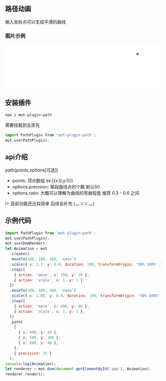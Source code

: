 ## 路径动画

输入坐标点可以生成平滑的曲线

### 图片示例

![](../../assets/path.gif)
## 安装插件

```bash
npm i mot-plugin-path
```
需要挂载到主库先
```js
import PathPlugin from 'mot-plugin-path';
mot.use(PathPlugin);
```

## api介绍

path(points,options[可选])

- points: 顶点数组 ex:[{x:0,y:0}]
- options.precision: 某段曲线点的个数 默认50
- options.ratio: 大概可以理解为曲线的弯曲程度 推荐 0.3 - 0.6 之间

!> 目前功能还比较简单 后续会补充 (灬 ꈍ ꈍ 灬)

## 示例代码

```js
import PathPlugin from 'mot-plugin-path';
mot.use(PathPlugin);
mot.use(DomRender);
let Animation = mot
  .create()
  .moveTo(100, 100, 400, 'ease')
  .scale({ x: 1.1, y: 0.8, duration: 100, transformOrigin: '50% 100%' })
  .step([
    { action: 'move', x: 200, y: 20 },
    { action: 'scale', x: 1, y: 1 },
  ])
  .moveTo(300, 100, 400, 'ease')
  .scale({ x: 1.05, y: 0.8, duration: 100, transformOrigin: '50% 100%' })
  .step([
    { action: 'move', x: 400, y: 40 },
    { action: 'scale', x: 1, y: 1 },
  ])
  .path(
    [
      { x: 400, y: 40 },
      { x: 500, y: 100 },
      { x: 600, y: 40 },
    ],
    { precision: 25 }
  );
console.log(Animation);
let renderer = mot.dom(document.getElementById('app'), Animation);
renderer.render();
```
